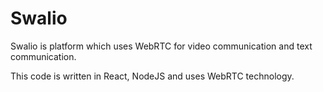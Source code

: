 # Swalio

Swalio is platform which uses WebRTC for video communication and text communication.

This code is written in React, NodeJS and uses WebRTC technology.
